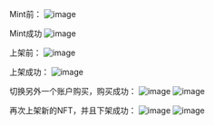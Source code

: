 Mint前：
![image](https://github.com/user-attachments/assets/d8b7f610-9277-4056-9b4b-f0bb31a1e913)

Mint成功
![image](https://github.com/user-attachments/assets/53a0dc7c-a788-47df-bf0a-c3d098f7da15)

上架前：
![image](https://github.com/user-attachments/assets/23f08a96-ef38-40b5-93f0-af870bced59c)

上架成功：
![image](https://github.com/user-attachments/assets/7610d772-3839-4b8c-a7a7-2ef7d747171c)

切换另外一个账户购买，购买成功：
![image](https://github.com/user-attachments/assets/3ed7fc7a-687c-49a2-898e-77eebf45d3f3)
![image](https://github.com/user-attachments/assets/7c0d678d-7cee-421c-aad0-ca4cbe6e0d63)

再次上架新的NFT，并且下架成功：
![image](https://github.com/user-attachments/assets/66bdb887-278e-46f5-8fec-5ef128997584)
![image](https://github.com/user-attachments/assets/abaaa087-312a-4bfe-a44c-a9b508fe6466)
